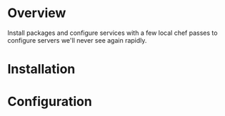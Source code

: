 Overview
========

Install packages and configure services with a few local chef passes to configure servers we'll never see again rapidly.

Installation
============



Configuration
=============
